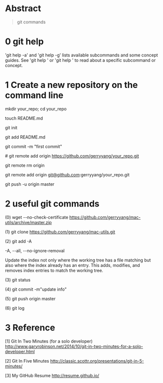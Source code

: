 
Abstract
==
> git commands


0 git help
===

'git help -a' and 'git help -g' lists available subcommands and some
concept guides. See 'git help <command>' or 'git help <concept>'
to read about a specific subcommand or concept.


1 Create a new repository on the command line
===

mkdir your_repo; cd your_repo

touch README.md

git init

git add README.md

git commit -m "first commit"

\# git remote add origin https://github.com/gerryyang/your_repo.git

git remote rm origin

git remote add origin git@github.com:gerryyang/your_repo.git

git push -u origin master


2 useful git commands
===

(0)  wget --no-check-certificate https://github.com/gerryyang/mac-utils/archive/master.zip

(1) git clone https://github.com/gerryyang/mac-utils.git

(2) git add -A

-A, --all, --no-ignore-removal

Update the index not only where the working tree has a file matching <pathspec> but also where the index already has an entry. This adds, modifies, and removes index entries to match the working tree.

(3) git status

(4) git commit -m"update info"

(5) git push origin master

(6) git log

3 Reference
===

[1] Git In Two Minutes (for a solo developer) http://www.garyrobinson.net/2014/10/git-in-two-minutes-for-a-solo-developer.html

[2] Git In Five Minutes http://classic.scottr.org/presentations/git-in-5-minutes/

[3] My GitHub Resume http://resume.github.io/

